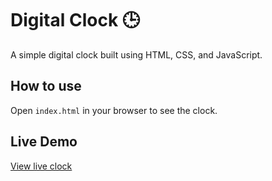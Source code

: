 # Digital Clock 🕒

A simple digital clock built using HTML, CSS, and JavaScript.

## How to use

Open `index.html` in your browser to see the clock.

## Live Demo

[View live clock](https://your-username.github.io/digital-clock/)
